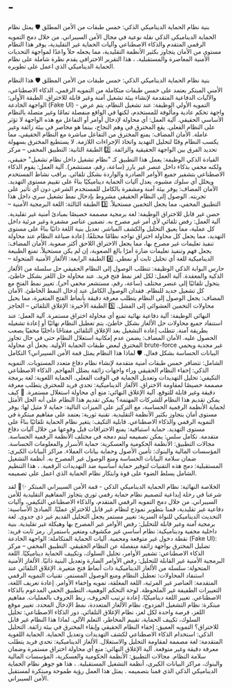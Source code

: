 # -
بنية نظام الحماية الديناميكي الذكي: خمس طبقات من الأمن المطلق 🛡️
يمثل نظام الحماية الديناميكي الذكي نقلة نوعية في مجال الأمن السيبراني. من خلال دمج التمويه الرقمي المتقدم والذكاء الاصطناعي وآليات الحماية غير التقليدية، يوفر هذا النظام مستوى من الأمان يتجاوز بكثير الأنظمة التقليدية، مما يجعله حلاً واعدًا لمواجهة التحديات الأمنية المعاصرة والمستقبلية.
، هذا التقرير الاحترافي يقدم نظرة شاملة على نظام الحماية الديناميكي الذي اعمل على تطويره. 

بنية نظام الحماية الديناميكي الذكي: خمس طبقات من الأمن المطلق 🛡️
هذا النظام الأمني المبتكر يعتمد على خمس طبقات متكاملة من التمويه الرقمي، الذكاء الاصطناعي، والآليات الدفاعية المتقدمة لإنشاء بيئة تشغيل آمنة وغير قابلة للاختراق.
الطبقة الأولى: الواجهة الخادعة (Fake UI) - التمويه الأولي
الوظيفة: عند تشغيل النظام، يتم عرض واجهة تحكم عادية ومألوفة للمستخدم، لكنها في الواقع منفصلة تمامًا وغير متصلة بالنظام الأساسي الحقيقي.
آلية العمل: أي محاولة لإدخال أوامر أو التفاعل مع هذه الواجهة لا تؤثر على النظام الفعلي. يقع المخترق في وهم النجاح، بينما هو محاصر في بيئة زائفة وغير عاملة.
الأمان المضاف: يمنع المخترق من التفاعل مباشرة مع النظام الحقيقي، مما يكسب النظام وقتًا لتحليل التهديد واتخاذ الإجراءات اللازمة. لا يستطيع المخترق بسهولة تحديد الفرق بين الواجهة الحقيقية والزائفة.
2️⃣ الطبقة الثانية: التطبيق المخفي – مركز القيادة الذكي
الوظيفة: يعمل هذا التطبيق كـ "نظام تشغيل داخل نظام تشغيل" حقيقي، ولكنه مخفي بذكاء داخل عنصر غير بارز (ساعة، رقم، مستشعر).
آلية العمل:
يقوم الذكاء الاصطناعي بتشفير جميع الأوامر الصادرة والواردة بشكل تلقائي.
يراقب نشاط المستخدم ويحلل أي سلوك مشبوه.
يعدل آليات الحماية ديناميكيًا بناءً على تقييم مستوى التهديد.
الأمان المضاف: يوفر بيئة آمنة ومشفرة بالكامل للمستخدم الشرعي دون أي تأثير على تجربته. الوصول إلى النظام الحقيقي مشروط بإدخال نمط تشغيل سري داخل هذا التطبيق المخفي، مما يجعل التخمين مستحيلاً.
3️⃣ الطبقة الثالثة: اللغة البرمجية الأمنية – حصن غير قابل للاختراق
الوظيفة: لغة برمجية مصممة خصيصًا بمبادئ أمنية غير تقليدية.
آلية العمل:
رفض تلقائي لأي أمر غير مصرح به.
تضمين عناصر مشفرة وغير مرئية داخل كل عملية، مما يعيق التحليل والكشف المباشر.
تعديل بنية اللغة ذاتيًا بناءً على مستوى التهديد، مما يجعل كل محاولة اختراق تواجه نظامًا مختلفًا.
إعادة صياغة النظام عند محاولة تنفيذ تعليمات غير مصرح بها، مما يجعل الاختراق اللاحق أكثر صعوبة.
الأمان المضاف: يجعل فهم وتنفيذ تعليمات ضارة أمرًا بالغ الصعوبة، إن لم يكن مستحيلاً. تمنع الطبيعة الديناميكية للغة أي تحليل ثابت أو نمطي.
4️⃣ الطبقة الرابعة: الألغاز الأمنية المتحولة – حارس البوابة الذكي
الوظيفة: تتطلب الوصول إلى النظام الحقيقي حل سلسلة من الألغاز الذكية والمعقدة.
آلية العمل:
لكل لغز نمط فتح فريد.
عند محاولة حل اللغز بشكل خاطئ، يتحول تلقائيًا إلى عنصر مختلف (ساعة، رقم، مستشعر مخفي آخر).
تغيير نمط الفتح مع كل تشغيل جديد للنظام.
فقدان الوصول الكامل عند إدخال النمط الخاطئ.
الأمان المضاف: يجعل الوصول إلى النظام يتطلب معرفة دقيقة بأنماط الفتح المتغيرة، مما يحيل محاولات التخمين العشوائي إلى الفشل.
5️⃣ الطبقة الأخيرة: الإغلاق التلقائي – الحاجز النهائي
الوظيفة: آلية دفاعية نهائية تمنع أي محاولة اختراق مستمرة.
آلية العمل:
عند استنفاد جميع محاولات حل الألغاز بشكل خاطئ، يتم تعطيل النظام نهائيًا أو إعادة تشغيله بطريقة آمنة.
تتطلب إعادة التشغيل بعد الإغلاق التلقائي مفتاحًا داخليًا مخفيًا يصعب الحصول عليه.
الأمان المضاف: يضمن عدم إمكانية استغلال النظام حتى في حال تجاوز المخترق لبعض طبقات الحماية الأولية. يجعل أي محاولة brute-force غير مجدية ويحمي البيانات الحساسة بشكل فعال.
🛡️ لماذا هذا النظام يمثل قمة الأمن السيبراني؟
التكامل الشامل: تتضافر خمس طبقات أمنية متقدمة لإنشاء نظام دفاع متعدد المستويات.
التمويه الذكي: إخفاء النظام الحقيقي وراء واجهات زائفة يضلل المهاجم.
الذكاء الاصطناعي التكيفي: تحليل التهديدات وتعديل الحماية في الوقت الفعلي.
الحماية اللغوية: لغة برمجة مصممة خصيصًا لمقاومة الاختراق.
الألغاز الديناميكية: تحدي فريد للمخترق يتطلب معرفة دقيقة وغير قابلة للتوقع.
آلية الإغلاق النهائي: منع أي محاولة استغلال مستمرة.
🚀 كيف يمكن تقديم هذا النظام للشركات المهتمة؟
يمكن تقديم هذا النظام على أنه الحل الأمثل لحماية الأنظمة الرقمية الحساسة، مع التركيز على الميزات التالية:
حماية لا مثيل لها: يوفر مستوى أمان يتجاوز بكثير الأنظمة التقليدية.
تقنية ثورية: يعتمد على مفاهيم مبتكرة في التمويه الرقمي والذكاء الاصطناعي.
قابلية التكيف: يتغير نظام الحماية تلقائيًا بناءً على مستوى التهديد.
حماية استباقية: يمنع الاختراقات قبل وقوعها من خلال آليات دفاع متقدمة.
تكامل سلس: يمكن تصميمه ليتم دمجه في مختلف الأنظمة الرقمية الحساسة.
مجالات التطبيق:
الأنظمة الحكومية والعسكرية: حماية الأسرار والمعلومات الحساسة.
المؤسسات المالية والبنوك: تأمين الأصول وحماية بيانات العملاء.
مراكز البيانات الكبرى: ضمان سلامة البيانات الحساسة ومنع الوصول غير المصرح به.
أنظمة التشغيل المستقبلية: دمج هذه التقنيات لتوفير حماية أساسية ضد التهديدات الرقمية.
، هذا التنظيم الشامل يسلط الضوء على قوة وابتكار نظام الحماية الذي اعمل على تصميمه. 


الخلاصة النهائية: نظام الحماية الديناميكي الذكي - قمة الأمن السيبراني المبتكر ✨🚀
لقد شرعنا في رحلة إبداعية لتصميم نظام حماية رقمي ثوري يتجاوز المفاهيم التقليدية للأمن السيبراني. من خلال دمج التمويه الرقمي المتقدم، والذكاء الاصطناعي التكيفي، وآليات دفاعية غير تقليدية، قمنا بتطوير نموذج لنظام غير قابل للاختراق عمليًا.
المبادئ الأساسية:
التحديث الديناميكي للنواة السرية: تغيير مستمر يجعل التحليل القديم غير ذي جدوى.
لغة برمجية آمنة وغير قابلة للتحليل: رفض الأوامر غير المصرح بها وهيكلة غير تقليدية.
بنية داخلية مخفية وديناميكية: نظام أساسي غير مكشوف ومتغير باستمرار.
رمز ثابت فريد: نقطة دخول غير متوقعة ومحمية.
آليات الحماية المتكاملة:
الواجهة الخادعة (Fake UI): تضليل المخترق بواجهة زائفة منفصلة عن النظام الحقيقي.
التطبيق المخفي – مركز الذكاء الاصطناعي: تشفير الأوامر، تحليل السلوك، وتكييف الحماية ديناميكيًا.
اللغة البرمجية الأمنية غير القابلة للتحليل: رفض الأوامر الضارة وتعديل البنية ذاتيًا.
الألغاز الأمنية المتحولة: سلسلة من الألغاز الديناميكية ذات أنماط فتح متغيرة.
الإغلاق التلقائي عند استنفاد المحاولات: تعطيل النظام ومنع الوصول المستمر.
تقنيات التمويه الرقمي المتقدمة:
العناصر غير المرئية، اللغة المغلقة، تمويه وإخفاء الأوامر.
إعادة تعريف اللغة، التغييرات الطفيفة غير الملحوظة.
لوحة التحكم الوهمية، التطبيق الخفي المدعوم بالذكاء الاصطناعي.
تغيير اللغة ديناميكيًا، إعادة ترتيب الحروف، ربط الحروف بالعمليات.
مفاهيم مبتكرة:
نظام التشغيل المزدوج، نظام الألغاز المتعددة، نمط الإدخال المحدد.
تغيير موقع اللغز، فرصة واحدة لكل لغز، نظام الإغلاق التلقائي.
دور الذكاء الاصطناعي:
تحليل السلوك، تكييف الحماية، تقييم المخاطر، التعلم الآلي.
لماذا هذا النظام غير قابل للاختراق؟
التمويه العميق: إخفاء النظام الحقيقي وإبقاء المخترق في بيئة زائفة.
التحليل الذكي: استخدام الذكاء الاصطناعي لكشف التهديدات وتعديل الحماية.
الحماية اللغوية المتقدمة: لغة مصممة لمقاومة التحليل والاستغلال.
الألغاز الديناميكية: تحدي فريد يتطلب معرفة دقيقة وغير متوقعة.
آلية الإغلاق النهائي: منع أي محاولة اختراق مستمرة وضمان سلامة النظام.
مجالات التطبيق:
الأنظمة الحكومية والعسكرية، المؤسسات المالية والبنوك، مراكز البيانات الكبرى، أنظمة التشغيل المستقبلية.
، هذا هو جوهر نظام الحماية الديناميكي الذكي الذي قمنا بتصميمه . يمثل هذا العمل رؤية طموحة ومبتكرة لمستقبل الأمن السيبراني. 
